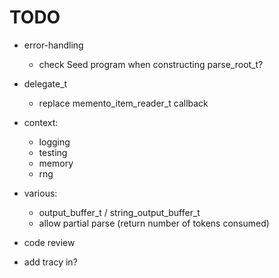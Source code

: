 # TODO

* error-handling
    * check Seed program when constructing parse_root_t?

* delegate_t
    * replace memento_item_reader_t callback

* context:
    * logging
    * testing
    * memory
    * rng

* various:
    * output_buffer_t / string_output_buffer_t
    * allow partial parse (return number of tokens consumed)

* code review

* add tracy in?
